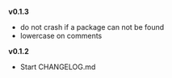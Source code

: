 **v0.1.3**

 - do not crash if a package can not be found
 - lowercase on comments

**v0.1.2**

 - Start CHANGELOG.md
